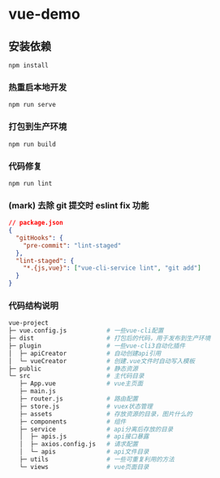 # vue-demo

## 安装依赖

```
npm install
```

### 热重启本地开发

```
npm run serve
```

### 打包到生产环境

```
npm run build
```

### 代码修复

```
npm run lint
```

### (mark) 去除 git 提交时 eslint fix 功能

```json
// package.json
{
  "gitHooks": {
    "pre-commit": "lint-staged"
  },
  "lint-staged": {
    "*.{js,vue}": ["vue-cli-service lint", "git add"]
  }
}
```

### 代码结构说明

```bash
vue-project
├─ vue.config.js           # 一些vue-cli配置
├─ dist                    # 打包后的代码，用于发布到生产环境
├─ plugin                  # 一些vue-cli3自动化插件
│  ├─ apiCreator           # 自动创建api引用
│  └─ vueCreator           # 创建.vue文件时自动写入模板
├─ public                  # 静态资源
└─ src                     # 主代码目录
   ├─ App.vue              # vue主页面
   ├─ main.js
   ├─ router.js            # 路由配置
   ├─ store.js             # vuex状态管理
   ├─ assets               # 存放资源的目录，图片什么的
   ├─ components           # 组件
   ├─ service              # api分离后存放的目录
   │  ├─ apis.js           # api接口暴露
   │  ├─ axios.config.js   # 请求配置
   │  └─ apis              # api文件目录
   ├─ utils                # 一些可重复利用的方法
   └─ views                # vue页面目录
```
